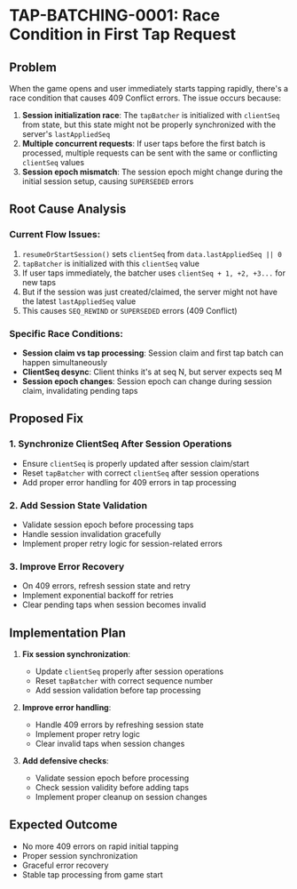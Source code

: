 # TAP-BATCHING-0001: Race Condition in First Tap Request

## Problem
When the game opens and user immediately starts tapping rapidly, there's a race condition that causes 409 Conflict errors. The issue occurs because:

1. **Session initialization race**: The `tapBatcher` is initialized with `clientSeq` from state, but this state might not be properly synchronized with the server's `lastAppliedSeq`
2. **Multiple concurrent requests**: If user taps before the first batch is processed, multiple requests can be sent with the same or conflicting `clientSeq` values
3. **Session epoch mismatch**: The session epoch might change during the initial session setup, causing `SUPERSEDED` errors

## Root Cause Analysis

### Current Flow Issues:
1. `resumeOrStartSession()` sets `clientSeq` from `data.lastAppliedSeq || 0`
2. `tapBatcher` is initialized with this `clientSeq` value
3. If user taps immediately, the batcher uses `clientSeq + 1, +2, +3...` for new taps
4. But if the session was just created/claimed, the server might not have the latest `lastAppliedSeq` value
5. This causes `SEQ_REWIND` or `SUPERSEDED` errors (409 Conflict)

### Specific Race Conditions:
- **Session claim vs tap processing**: Session claim and first tap batch can happen simultaneously
- **ClientSeq desync**: Client thinks it's at seq N, but server expects seq M
- **Session epoch changes**: Session epoch can change during session claim, invalidating pending taps

## Proposed Fix

### 1. Synchronize ClientSeq After Session Operations
- Ensure `clientSeq` is properly updated after session claim/start
- Reset `tapBatcher` with correct `clientSeq` after session operations
- Add proper error handling for 409 errors in tap processing

### 2. Add Session State Validation
- Validate session epoch before processing taps
- Handle session invalidation gracefully
- Implement proper retry logic for session-related errors

### 3. Improve Error Recovery
- On 409 errors, refresh session state and retry
- Implement exponential backoff for retries
- Clear pending taps when session becomes invalid

## Implementation Plan

1. **Fix session synchronization**:
   - Update `clientSeq` properly after session operations
   - Reset `tapBatcher` with correct sequence number
   - Add session validation before tap processing

2. **Improve error handling**:
   - Handle 409 errors by refreshing session state
   - Implement proper retry logic
   - Clear invalid taps when session changes

3. **Add defensive checks**:
   - Validate session epoch before processing
   - Check session validity before adding taps
   - Implement proper cleanup on session changes

## Expected Outcome
- No more 409 errors on rapid initial tapping
- Proper session synchronization
- Graceful error recovery
- Stable tap processing from game start
